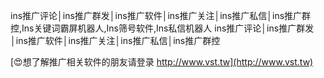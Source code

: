 ins推广评论│ins推广群发│ins推广软件│ins推广关注│ins推广私信│ins推广群控,Ins关键词霸屏机器人,Ins筛号软件,Ins私信机器人
ins推广评论│ins推广群发│ins推广软件│ins推广关注│ins推广私信│ins推广群控

[😍想了解推广相关软件的朋友请登录 http://www.vst.tw](http://www.vst.tw)



